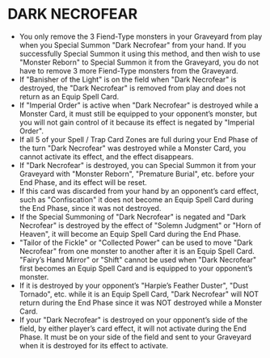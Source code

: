 # DARK NECROFEAR

*   You only remove the 3 Fiend-Type monsters in your Graveyard from play when you Special Summon "Dark Necrofear" from your hand. If you successfully Special Summon it using this method, and then wish to use "Monster Reborn" to Special Summon it from the Graveyard, you do not have to remove 3 more Fiend-Type monsters from the Graveyard.
*   If "Banisher of the Light" is on the field when "Dark Necrofear" is destroyed, the "Dark Necrofear" is removed from play and does not return as an Equip Spell Card.
*   If "Imperial Order" is active when "Dark Necrofear" is destroyed while a Monster Card, it must still be equipped to your opponent’s monster, but you will not gain control of it because its effect is negated by "Imperial Order".
*   If all 5 of your Spell / Trap Card Zones are full during your End Phase of the turn "Dark Necrofear" was destroyed while a Monster Card, you cannot activate its effect, and the effect disappears.
*   If "Dark Necrofear" is destroyed, you can Special Summon it from your Graveyard with "Monster Reborn", "Premature Burial", etc. before your End Phase, and its effect will be reset.
*   If this card was discarded from your hand by an opponent’s card effect, such as "Confiscation" it does not become an Equip Spell Card during the End Phase, since it was not destroyed.
*   If the Special Summoning of "Dark Necrofear" is negated and "Dark Necrofear" is destroyed by the effect of "Solemn Judgment" or "Horn of Heaven", it will become an Equip Spell Card during the End Phase.
*   "Tailor of the Fickle" or "Collected Power" can be used to move "Dark Necrofear" from one monster to another after it is an Equip Spell Card. "Fairy’s Hand Mirror" or "Shift" cannot be used when "Dark Necrofear" first becomes an Equip Spell Card and is equipped to your opponent’s monster.
*   If it is destroyed by your opponent’s "Harpie’s Feather Duster", "Dust Tornado", etc. while it is an Equip Spell Card, "Dark Necrofear" will NOT return during the End Phase since it was NOT destroyed while a Monster Card.
*   If your "Dark Necrofear" is destroyed on your opponent’s side of the field, by either player’s card effect, it will not activate during the End Phase. It must be on your side of the field and sent to your Graveyard when it is destroyed for its effect to activate.
